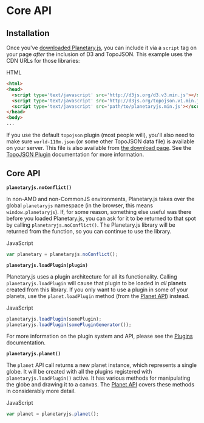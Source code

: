 Core API
========

Installation
------------

Once you've [downloaded Planetary.js](https://github.com/BinaryMuse/planetary.js/releases), you can include it via a `script` tag on your page *after* the inclusion of D3 and TopoJSON. This example uses the CDN URLs for those libraries:

<div class='ui raised segment'>
<div class='ui blue ribbon label'>HTML</div>

```html
<html>
<head>
  <script type='text/javascript' src='http://d3js.org/d3.v3.min.js'></script>
  <script type='text/javascript' src='http://d3js.org/topojson.v1.min.js'></script>
  <script type='text/javascript' src='path/to/planetaryjs.min.js'></script>
</head>
<body>
...
```
</div>

If you use the default `topojson` plugin (most people will), you'll also need to make sure `world-110m.json` (or some other TopoJSON data file) is available on your server. This file is also available from [the download page](https://github.com/BinaryMuse/planetary.js/releases). See the [TopoJSON Plugin](/documentation/builtin_topojson.html) documentation for more information.

Core API
--------

**`planetaryjs.noConflict()`**

In non-AMD and non-CommonJS environments, Planetary.js takes over the global `planetaryjs` namespace (in the browser, this means `window.planetaryjs`). If, for some reason, something else useful was there before you loaded Planetary.js, you can ask for it to be returned to that spot by calling `planetaryjs.noConflict()`. The Planetary.js library will be returned from the function, so you can continue to use the library.

<div class='ui raised segment'>
<div class='ui red ribbon label'>JavaScript</div>

```javascript
var planetary = planetaryjs.noConflict();
```
</div>

**`planetaryjs.loadPlugin(plugin)`**

Planetary.js uses a plugin architecture for all its functionality. Calling `planetaryjs.loadPlugin` will cause that plugin to be loaded in *all* planets created from this library. If you only want to use a plugin in some of your planets, use the `planet.loadPlugin` method (from the [Planet API](/documentation/planet.html)) instead.

<div class='ui raise segment'>
<div class='ui red ribbon label'>JavaScript</div>

```javascript
planetaryjs.loadPlugin(somePlugin);
planetaryjs.loadPlugin(somePluginGenerator());
```
</div>

For more information on the plugin system and API, please see the [Plugins](/documentation/plugins.html) documentation.

**`planetaryjs.planet()`**

The `planet` API call returns a new planet instance, which represents a single globe. It will be created with all the plugins registered with `planetaryjs.loadPlugin()` active. It has various methods for manipulating the globe and drawing it to a canvas. The [Planet API](/documentation/planet.html) covers these methods in considerably more detail.

<div class='ui raise segment'>
<div class='ui red ribbon label'>JavaScript</div>

```javascript
var planet = planetaryjs.planet();
```
</div>

